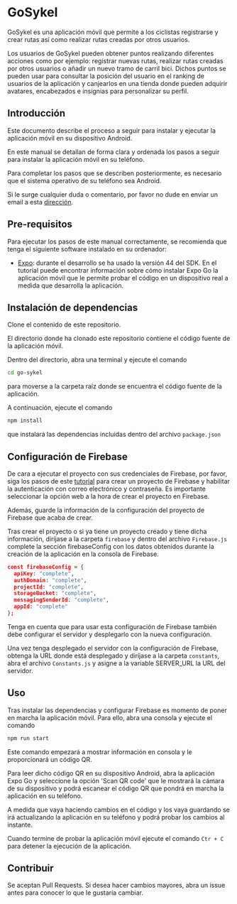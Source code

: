 # GoSykel

GoSykel es una aplicación móvil que permite a los ciclistas registrarse y crear rutas así como realizar rutas creadas por otros usuarios. 

Los usuarios de GoSykel pueden obtener puntos realizando diferentes acciones como por ejemplo: registrar nuevas rutas, realizar rutas creadas por otros usuarios o añadir un nuevo tramo de carril bici. Dichos puntos se pueden usar para consultar la posición del usuario en el ranking de usuarios de la aplicación y canjearlos en una tienda donde pueden adquirir avatares, encabezados e insignias para personalizar su perfil. 

## Introducción
Este documento describe el proceso a seguir para instalar y ejecutar la aplicación móvil en su dispositivo Android.

En este manual se detallan de forma clara y ordenada los pasos a seguir para instalar la aplicación móvil en su teléfono.

Para completar los pasos que se describen posteriormente, es necesario que el sistema operativo de su teléfono sea Android.

Si le surge cualquier duda o comentario, por favor no dude en enviar un email a esta [dirección](mgm7cns@uma.es).

## Pre-requisitos
Para ejecutar los pasos de este manual correctamente, se recomienda que  tenga el siguiente software instalado en su ordenador: 
- [Expo](https://docs.expo.dev/get-started/installation/): durante el desarrollo se ha usado la versión 44 del SDK. En el tutorial puede encontrar información sobre cómo instalar Expo Go la aplicación móvil que le permite probar el código en un dispositivo real a medida que desarrolla la aplicación.

## Instalación de dependencias

Clone el contenido de este repositorio.

El directorio donde ha clonado este repositorio contiene el código fuente de la aplicación móvil.

Dentro del directorio, abra una terminal y ejecute el comando 
```bash
cd go-sykel
``` 
para moverse a la carpeta raíz donde se encuentra el código fuente de la aplicación. 

A continuación, ejecute el comando 
```bash 
npm install
``` 
que instalará las dependencias incluidas dentro del archivo ```package.json```


## Configuración de Firebase
De cara a ejecutar el proyecto con sus credenciales de Firebase, por favor, siga los pasos de este [tutorial](https://cloud.google.com/firestore/docs/client/get-firebase) para crear un proyecto de Firebase y habilitar la autenticación con correo electrónico y contraseña. Es importante seleccionar la opción web a la hora de crear el proyecto en Firebase.

Además, guarde la información de la configuración del proyecto de Firebase que acaba de crear. 

Tras crear el proyecto o si ya tiene un proyecto creado y tiene dicha información, diríjase a la carpeta ```firebase``` y dentro del archivo ```Firebase.js``` complete la sección firebaseConfig con los datos obtenidos durante la creación de la aplicación en la consola de Firebase. 
```json 
const firebaseConfig = {
  apiKey: "complete",
  authDomain: "complete",
  projectId: "complete",
  storageBucket: "complete",
  messagingSenderId: "complete",
  appId: "complete"
};
```

Tenga en cuenta que para usar esta configuración de Firebase también debe configurar el servidor y desplegarlo con la nueva configuración.

Una vez tenga desplegado el servidor con la configuración de Firebase, obtenga la URL donde está desplegado y diríjase a la carpeta ```constants```, abra el archivo ```Constants.js``` y asigne a la variable SERVER_URL la URL del servidor.

## Uso

Tras instalar las dependencias y configurar Firebase es momento de poner en marcha la aplicación móvil. Para ello, abra una consola y ejecute el comando
```bash 
npm run start
```

Este comando empezará a mostrar información en consola y le proporcionará un código QR. 

Para leer dicho código QR en su dispositivo Android, abra la aplicación Expo Go y seleccione la opción 'Scan QR code' que le mostrará la cámara de su dispositivo y podrá escanear el código QR que pondrá en marcha la aplicación en su teléfono. 

A medida que vaya haciendo cambios en el código y los vaya guardando se irá actualizando la aplicación en su teléfono y podrá probar los cambios al instante. 

Cuando termine de probar la aplicación móvil ejecute el comando ```Ctr + C``` para detener la ejecución de la aplicación.

## Contribuir 

Se aceptan Pull Requests. Si desea hacer cambios mayores, abra un issue antes para conocer lo que le gustaría cambiar.

  